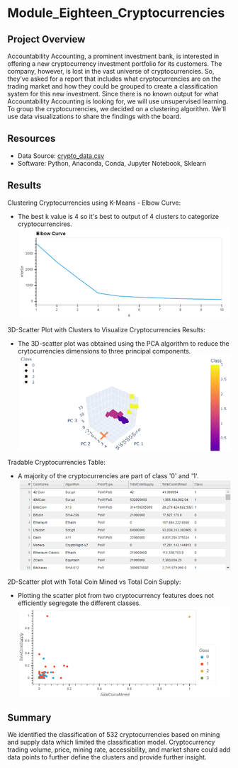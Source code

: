 # Module_Eighteen_Cryptocurrencies

## Project Overview
Accountability Accounting, a prominent investment bank, is interested in offering a new cryptocurrency investment portfolio for its customers. The company, however, is lost in the vast universe of cryptocurrencies. So, they’ve asked for a report that includes what cryptocurrencies are on the trading market and how they could be grouped to create a classification system for this new investment. Since there is no known output for what Accountability Accounting is looking for, we will use unsupervised learning. To group the cryptocurrencies, we decided on a clustering algorithm. We'll use data visualizations to share the findings with the board.

## Resources
 - Data Source: [crypto_data.csv]()
 - Software: Python, Anaconda, Conda, Jupyter Notebook, Sklearn

## Results

Clustering Cryptocurrencies using K-Means - Elbow Curve:
 - The best k value is 4 so it's best to output of 4 clusters to categorize cryptocurrencires.
![Elbow Curve](https://github.com/LLeyva-bot/Cryptocurrencies/blob/main/Images/Fig1.png)

3D-Scatter Plot with Clusters to Visualize Cryptocurrencies Results:
 - The 3D-scatter plot was obtained using the PCA algorithm to reduce the crytocurrencies dimensions to three principal components.
![3DScatter Plot](https://github.com/LLeyva-bot/Cryptocurrencies/blob/main/Images/Fig2.png)

Tradable Cryptocurrencies Table:
 - A majority of the cryptocurrencies are part of class '0' and '1'.
![Tradable Table](https://github.com/LLeyva-bot/Cryptocurrencies/blob/main/Images/Fig4.png)

2D-Scatter plot with Total Coin Mined vs Total Coin Supply:
 - Plotting the scatter plot from two cryptocurrency features does not efficiently segregate the different classes.
![2DScatter Plot](https://github.com/LLeyva-bot/Cryptocurrencies/blob/main/Images/Fig3.png)

## Summary
We identified the classification of 532 cryptocurrencies based on mining and supply data which limited the classification model. Cryptocurrency trading volume, price, mining rate, accessibility, and market share could add data points to further define the clusters and provide further insight. 

